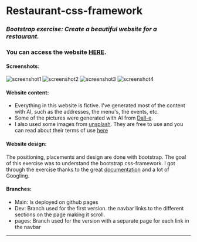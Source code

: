 # **Restaurant-css-framework**
### *Bootstrap exercise: Create a beautiful website for a restaurant.*
### You can access the website **[HERE](https://buidlor.github.io/restaurant-css-framework/)**.

#### Screenshots: 
![screenshot1]()
![screenshot2]()
![screenshot3]()
![screenshot4]()

#### Website content:
- Everything in this website is fictive. I've generated most of the content with AI, such as the addresses, the menu's, the events, etc.
- Some of the pictures were generated with AI from [Dall-e](https://openai.com/dall-e-2/).
- I also used some images from [unsplash](https://unsplash.com/). They are free to use and you can read about their terms of use [here](https://unsplash.com/license) 

#### Website design:
The positioning, placements and design are done with bootstrap. The goal of this exercise was to understand the bootstrap css-framework.
I got through the exercise thanks to the great [documentation](https://getbootstrap.com/docs/5.2/getting-started/introduction/) and a lot of Googling.

#### Branches:
- Main: Is deployed on github pages
- Dev: Branch used for the first version. the navbar links to the different sections on the page making it scroll.
- pages: Branch used for the version with a separate page for each link in the navbar

--- 
